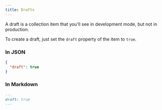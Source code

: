 ```yaml
---
title: Drafts
---
```


A draft is a collection item that you'll see in development mode, but not in production.

To create a draft, just set the `draft` property of the item to `true`.

### In JSON

```json
{
  "draft": true
}
```

### In Markdown

```md
---
draft: true
---
```
